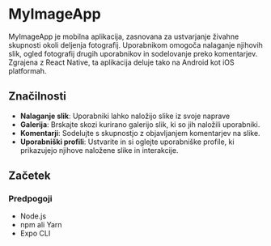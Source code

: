 # MyImageApp

MyImageApp je mobilna aplikacija, zasnovana za ustvarjanje živahne skupnosti okoli deljenja fotografij.
Uporabnikom omogoča nalaganje njihovih slik, ogled fotografij drugih uporabnikov in sodelovanje preko komentarjev.
Zgrajena z React Native, ta aplikacija deluje tako na Android kot iOS platformah.

## Značilnosti

- **Nalaganje slik**: Uporabniki lahko naložijo slike iz svoje naprave
- **Galerija**: Brskajte skozi kurirano galerijo slik, ki so jih naložili uporabniki.
- **Komentarji**: Sodelujte s skupnostjo z objavljanjem komentarjev na slike.
- **Uporabniški profili**: Ustvarite in si oglejte uporabniške profile, ki prikazujejo njihove naložene slike in interakcije.

## Začetek

### Predpogoji

- Node.js
- npm ali Yarn
- Expo CLI

